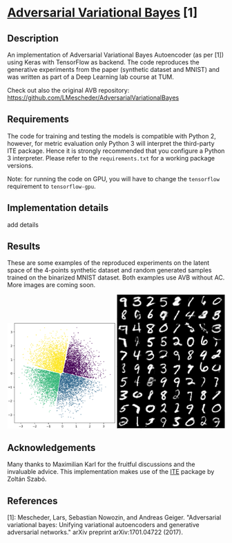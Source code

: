 [Adversarial Variational Bayes](https://arxiv.org/abs/1701.04722) [1] 
=========

## Description

An implementation of Adversarial Variational Bayes Autoencoder (as per [1]) using Keras with TensorFlow as backend.
The code reproduces the generative experiments from the paper (synthetic dataset and MNIST) and was written 
as part of a Deep Learning lab course at TUM.

Check out also the original AVB repository: https://github.com/LMescheder/AdversarialVariationalBayes 

## Requirements

The code for training and testing the models is compatible with Python 2, however, for metric evaluation only 
Python 3 will interpret the third-party ITE package. Hence it is strongly recommended that you configure a 
Python 3 interpreter. Please refer to the `requirements.txt` for a working package versions.

Note: for running the code on GPU, you will have to change the `tensorflow` requirement to `tensorflow-gpu`.

## Implementation details

add details

## Results

These are some examples of the reproduced experiments on the latent space of the 4-points synthetic dataset
and random generated samples trained on the binarized MNIST dataset. Both examples use AVB without AC. More 
images are coming soon.

<img src="./doc/results/poster_synthetic_avb.png" width="250">
<img src="./doc/results/poster_mnist_avb.png" width="250">

## Acknowledgements
Many thanks to Maximilian Karl for the fruitful discussions and the invaluable advice.
This implementation makes use of the [ITE](https://bitbucket.org/szzoli/ite/) package by Zoltán Szabó.

## References
[1]: 
Mescheder, Lars, Sebastian Nowozin, and Andreas Geiger. 
"Adversarial variational bayes: Unifying variational autoencoders and generative adversarial networks." 
arXiv preprint arXiv:1701.04722 (2017).
